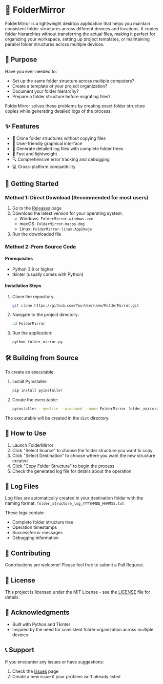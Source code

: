 # 🌳 FolderMirror

FolderMirror is a lightweight desktop application that helps you maintain consistent folder structures across different devices and locations. It copies folder hierarchies without transferring the actual files, making it perfect for organizing your workspace, setting up project templates, or maintaining parallel folder structures across multiple devices.

## 🎯 Purpose

Have you ever needed to:

- Set up the same folder structure across multiple computers?
- Create a template of your project organization?
- Document your folder hierarchy?
- Prepare a folder structure before migrating files?

FolderMirror solves these problems by creating exact folder structure copies while generating detailed logs of the process.

## ✨ Features

- 📁 Clone folder structures without copying files
- 🎨 User-friendly graphical interface
- 📝 Generate detailed log files with complete folder trees
- 🚀 Fast and lightweight
- 🔍 Comprehensive error tracking and debugging
- 💻 Cross-platform compatibility

## 🚀 Getting Started

### Method 1: Direct Download (Recommended for most users)

1. Go to the [Releases](https://github.com/YourUsername/FolderMirror/releases) page
2. Download the latest version for your operating system:
   - Windows: `FolderMirror-windows.exe`
   - macOS: `FolderMirror-macos.dmg`
   - Linux: `FolderMirror-linux.AppImage`
3. Run the downloaded file

### Method 2: From Source Code

#### Prerequisites

- Python 3.8 or higher
- tkinter (usually comes with Python)

#### Installation Steps

1. Clone the repository:
   ```bash
   git clone https://github.com/YourUsername/FolderMirror.git
   ```
2. Navigate to the project directory:
   ```bash
   cd FolderMirror
   ```
3. Run the application:
   ```bash
   python folder_mirror.py
   ```

## 🛠️ Building from Source

To create an executable:

1. Install PyInstaller:

   ```bash
   pip install pyinstaller
   ```

2. Create the executable:
   ```bash
   pyinstaller --onefile --windowed --name FolderMirror folder_mirror.py
   ```

The executable will be created in the `dist` directory.

## 📝 How to Use

1. Launch FolderMirror
2. Click "Select Source" to choose the folder structure you want to copy
3. Click "Select Destination" to choose where you want the new structure created
4. Click "Copy Folder Structure" to begin the process
5. Check the generated log file for details about the operation

## 📄 Log Files

Log files are automatically created in your destination folder with the naming format:
`folder_structure_log_YYYYMMDD_HHMMSS.txt`

These logs contain:

- Complete folder structure tree
- Operation timestamps
- Success/error messages
- Debugging information

## 🤝 Contributing

Contributions are welcome! Please feel free to submit a Pull Request.

## 📜 License

This project is licensed under the MIT License - see the [LICENSE](LICENSE) file for details.

## 🙏 Acknowledgments

- Built with Python and Tkinter
- Inspired by the need for consistent folder organization across multiple devices

## 📞 Support

If you encounter any issues or have suggestions:

1. Check the [Issues](https://github.com/YourUsername/FolderMirror/issues) page
2. Create a new issue if your problem isn't already listed
